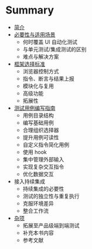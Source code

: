 # Summary

* [简介](README.md)
* [必要性与适用场景](chapter1.md)
  * 何时覆盖 UI 自动化测试
  * 与单元测试/集成测试的区别
  * 难点与解决方案
* [框架选择标准](kuang-jia-xuan-ze-biao-zhun.md)
  * 浏览器控制方式
  * 指令、断言与结果上报
  * 模块化与复用
  * 高级功能
  * 拓展性
* [测试用例编写指南](ce-shi-yong-li-bian-xie-zhi-nan.md)
  * 用例目录结构
  * 编写基础用例
  * 合理组织选择器
  * 提升用例可读性
  * 自定义指令简化用例
  * 使用 hook
  * 集中管理外部输入
  * 实现复杂交互指令
  * 优化数据交互
* 接入持续集成
  * 持续集成的必要性
  * 测试的独立性与重复执行
  * 克服环境差异
  * 整合工作流
* [杂项](za-xiang.md)
  * 拓展至产品级端到端测试
  * 补充本书内容
  * 参考文献

